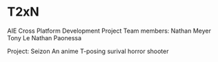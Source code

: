 # T2xN
AIE Cross Platform Development Project 
Team members:
Nathan Meyer
Tony Le
Nathan Paonessa

Project:
Seizon
An anime T-posing surival horror shooter
